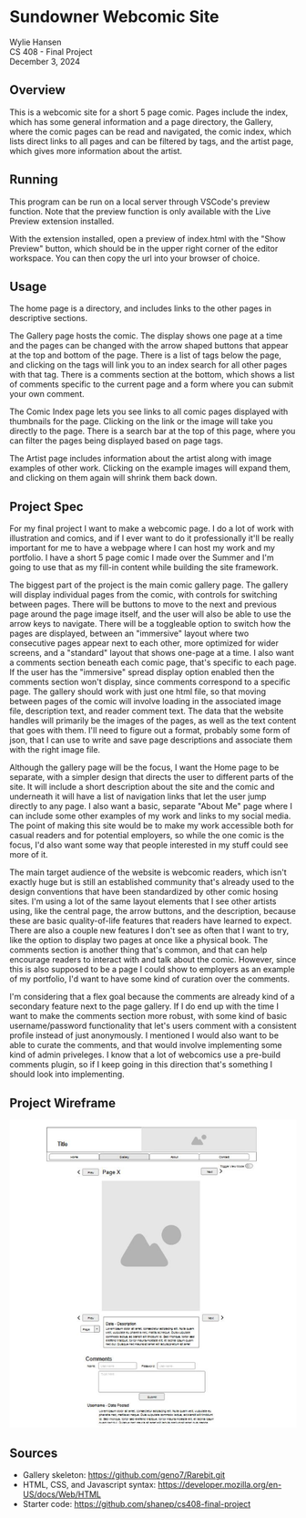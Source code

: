 # Sundowner Webcomic Site

Wylie Hansen  
CS 408 - Final Project  
December 3, 2024  

## Overview

This is a webcomic site for a short 5 page comic. Pages include the index, which
has some general information and a page directory, the Gallery, where the comic pages
can be read and navigated, the comic index, which lists direct links to all pages and
can be filtered by tags, and the artist page, which gives more information about the artist.

## Running

This program can be run on a local server through VSCode's preview function.
Note that the preview function is only available with the Live Preview extension
installed.

With the extension installed, open a preview of index.html with the "Show
Preview" button, which should be in the upper right corner of the editor
workspace. You can then copy the url into your browser of choice.

## Usage

The home page is a directory, and includes links to the other pages in descriptive sections.

The Gallery page hosts the comic. The display shows one page at a time and the pages can be changed
with the arrow shaped buttons that appear at the top and bottom of the page. There is a list of
tags below the page, and clicking on the tags will link you to an index search for all other pages
with that tag. There is a comments section at the bottom, which shows a list of comments specific to
the current page and a form where you can submit your own comment.

The Comic Index page lets you see links to all comic pages displayed with thumbnails for the page. Clicking
on the link or the image will take you directly to the page. There is a search bar at the top of this page,
where you can filter the pages being displayed based on page tags.

The Artist page includes information about the artist along with image examples of other work. Clicking
on the example images will expand them, and clicking on them again will shrink them back down.

## Project Spec

For my final project I want to make a webcomic page. I do a lot of work with
illustration and comics, and if I ever want to do it professionally it'll be really
important for me to have a webpage where I can host my work and my portfolio. I
have a short 5 page comic I made over the Summer and I'm going to use that as my
fill-in content while building the site framework.

The biggest part of the project is the main comic gallery page.
The gallery will display individual pages from the comic, with controls for switching
between pages. There will be buttons to move to the next and previous page around the
page image itself, and the user will also be able to use the arrow keys to navigate.
There will be a toggleable option to switch how the pages are displayed, between an
"immersive" layout where two consecutive pages appear next to each other, more
optimized for wider screens, and a "standard" layout that shows one-page at a time.
I also want a comments section beneath each comic page, that's specific to each page.
If the user has the "immersive" spread display option enabled then the comments section
won't display, since comments correspond to a specific page. The gallery should work with
just one html file, so that moving between pages of the comic will involve loading in the
associated image file, description text, and reader comment text. The data that the website
handles will primarily be the images of the pages, as well as the text content that
goes with them. I'll need to figure out a format, probably some form of json, that I
can use to write and save page descriptions and associate them with the right image file.

Although the gallery page will be the focus, I want the Home page to be separate,
with a simpler design that directs the user to different parts of the site. It will include
a short description about the site and the comic and underneath it will have a list of navigation
links that let the user jump directly to any page. I also want a basic, separate "About Me"
page where I can include some other examples of my work and links to my social media.
The point of making this site would be to make my work accessible both for casual readers
and for potential employers, so while the one comic is the focus, I'd also want some way
that people interested in my stuff could see more of it.

The main target audience of the website is webcomic readers, which isn't exactly huge
but is still an established community that's already used to the design conventions that have
been standardized by other comic hosing sites. I'm using a lot of the same layout elements
that I see other artists using, like the central page, the arrow buttons, and the description,
because these are basic quality-of-life features that readers have learned to expect. There
are also a couple new features I don't see as often that I want to try, like the option to display
two pages at once like a physical book. The comments section is another thing that's common,
and that can help encourage readers to interact with and talk about the comic. However, since
this is also supposed to be a page I could show to employers as an example of my portfolio, I'd
want to have some kind of curation over the comments.

I'm considering that a flex goal because the comments are already kind of a secondary feature
next to the page gallery. If I do end up with the time I want to make the comments section more
robust, with some kind of basic username/password functionality that let's users comment with a
consistent profile instead of just anonymously. I mentioned I would also want to be able to curate
the comments, and that would involve implementing some kind of admin priveleges. I know that a lot
of webcomics use a pre-build comments plugin, so if I keep going in this direction that's
something I should look into implementing.

## Project Wireframe

![wireframe](FinalGalleryWireframe.JPG)


## Sources
 - Gallery skeleton: https://github.com/geno7/Rarebit.git
 - HTML, CSS, and Javascript syntax: https://developer.mozilla.org/en-US/docs/Web/HTML
 - Starter code: https://github.com/shanep/cs408-final-project
